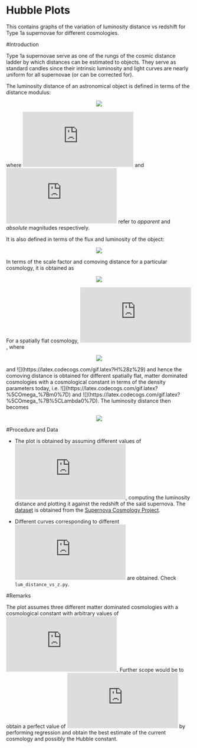# Hubble Plots

This contains graphs of the variation of luminosity distance vs redshift for Type 1a supernovae for different cosmologies.

#Introduction

Type 1a supernovae serve as one of the rungs of the cosmic distance ladder by which distances can be estimated to objects. They serve as standard candles since their intrinsic luminosity and light curves are nearly uniform for all supernovae (or can be corrected for). 

The luminosity distance of an astronomical object is defined in terms of the distance modulus:

<p align="center">
  <img src="https://latex.codecogs.com/gif.latex?D_L%20%3D%2010%5E%7B%5Cfrac%7Bm-M%7D%7B5%7D%20&plus;%201%7D" />
</p>

where ![](https://latex.codecogs.com/gif.latex?m) and ![](https://latex.codecogs.com/gif.latex?M) refer to *apparent* and *absolute* magnitudes respectively. 

It is also defined in terms of the flux and luminosity of the object:

<p align="center">
  <img src="https://latex.codecogs.com/gif.latex?D_L%20%3D%20%5Csqrt%7B%5Cfrac%7BL%7D%7B4%5Cpi%20F%7D%7D" />
</p>

In terms of the scale factor and comoving distance for a particular cosmology, it is obtained as  

<p align="center">
  <img src="https://latex.codecogs.com/gif.latex?D_L%20%3D%20a_0r_%7Bem%7D%28z%29%281&plus;z%29" />
</p>

For a spatially flat cosmology, ![](https://latex.codecogs.com/gif.latex?r_%7Bem%7D%28z%29%20%3D%20S_k%28%5Calpha%29%20%3D%20%5Calpha), where 

<p align="center">
  <img src="https://latex.codecogs.com/gif.latex?%5Calpha%20%3D%20%5Cint_0%5Ez%20%5Cfrac%7Bdz%7D%7Ba_0H%28z%29%7D" />
</p>
and ![](https://latex.codecogs.com/gif.latex?H%28z%29) and hence the comoving distance is obtained for different spatially flat, matter dominated cosmologies with a cosmological constant in terms of the density parameters today, i.e. ![](https://latex.codecogs.com/gif.latex?%5COmega_%7Bm0%7D) and ![](https://latex.codecogs.com/gif.latex?%5COmega_%7B%5CLambda0%7D). The luminosity distance then becomes

 <p align="center">
  <img src="https://latex.codecogs.com/gif.latex?d_L%20%3D%20%5Cfrac%7Bc%281&plus;z%29%7D%7BH_0%7D%20%5Cint_0%5Ez%20%5Cfrac%7Bdz%7D%7B%5Csqrt%7B%5COmega_%7Bm0%7D%281&plus;z%29%5E3%20&plus;%201%20-%20%5COmega_%7Bm0%7D%7D%7D" />
</p>

#Procedure and Data

* The plot is obtained by assuming different values of ![](https://latex.codecogs.com/gif.latex?%5COmega_%7Bm0%7D), computing the luminosity distance and plotting it against the redshift of the said supernova. The [dataset](https://github.com/recaptcha-19/Luminosity-Distance-vs-Redshift/blob/master/SCPUnion2.1_mu_vs_z.txt) is obtained from the [Supernova Cosmology Project](http://www-supernova.lbl.gov/).

* Different curves corresponding to different ![](https://latex.codecogs.com/gif.latex?%5COmega_%7Bm0%7D) are obtained. Check ```lum_distance_vs_z.py```.

#Remarks

The plot assumes three different matter dominated cosmologies with a cosmological constant with arbitrary values of ![](https://latex.codecogs.com/gif.latex?%5COmega_%7Bm0%7D). Further scope would be to obtain a perfect value of ![](https://latex.codecogs.com/gif.latex?%5COmega_%7Bm0%7D) by performing regression and obtain the best estimate of the current cosmology and possibly the Hubble constant. 


